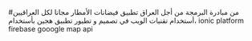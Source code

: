 #من مبادرة البرمجة من أجل العراق تطبيق فيضانات الأمطار مجانا لكل العراقيين ،أستخدام تقنيات الويب في تصميم و تطيور تطبيق هجين بأستخدام
ionic platform
firebase
gooogle map api 

